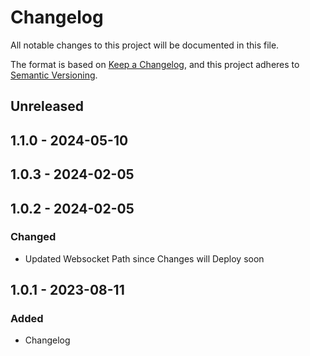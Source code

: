 # Changelog

All notable changes to this project will be documented in this file.

The format is based on [Keep a Changelog](https://keepachangelog.com/en/1.0.0/),
and this project adheres to [Semantic Versioning](https://semver.org/spec/v2.0.0.html).

## Unreleased

## 1.1.0 - 2024-05-10

## 1.0.3 - 2024-02-05

## 1.0.2 - 2024-02-05
### Changed
- Updated Websocket Path since Changes will Deploy soon

## 1.0.1 - 2023-08-11
### Added
- Changelog
